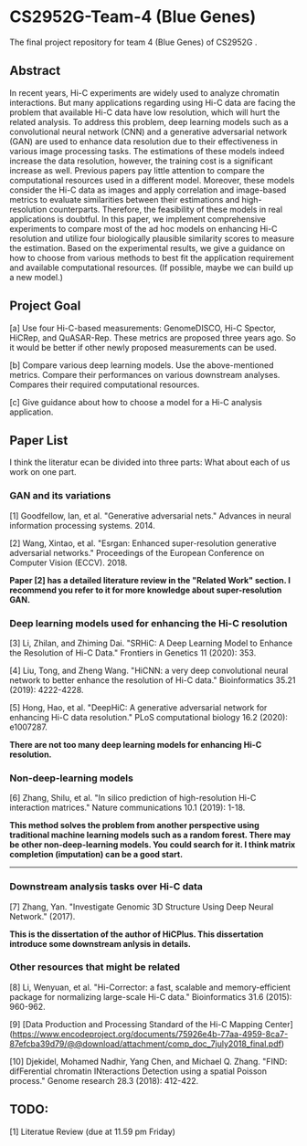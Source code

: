 # CS2952G-Team-4 (Blue Genes)
The final project repository for team 4 (Blue Genes) of CS2952G .


## Abstract
In recent years, Hi-C experiments are widely used to analyze chromatin interactions. But many applications regarding using Hi-C data are facing the problem that available Hi-C data have low resolution, which will hurt the related analysis. To address this problem, deep learning models such as a convolutional neural network (CNN) and a generative adversarial network (GAN) are used to enhance data resolution due to their effectiveness in various image processing tasks. The estimations of these models indeed increase the data resolution, however, the training cost is a significant increase as well. Previous papers pay little attention to compare the computational resources used in a different model. Moreover, these models consider the Hi-C data as images and apply correlation and image-based metrics to evaluate similarities between their estimations and high-resolution counterparts.  Therefore, the feasibility of these models in real applications is doubtful. In this paper, we implement comprehensive experiments to compare most of the ad hoc models on enhancing Hi-C resolution and utilize four biologically plausible similarity scores to measure the estimation. Based on the experimental results, we give a guidance on how to choose from various methods to best fit the application requirement and available computational resources. (If possible, maybe we can build up a new model.)   

## Project Goal
[a] Use four Hi-C-based measurements: GenomeDISCO, Hi-C Spector, HiCRep, and QuASAR-Rep. These metrics are proposed three years ago. So it would be better if other newly proposed measurements can be used.   

[b] Compare various deep learning models. Use the above-mentioned metrics. Compare their performances on various downstream analyses. Compares their required computational resources.

[c] Give guidance about how to choose a model for a Hi-C analysis application.

## Paper List

I think the literatur ecan be divided into three parts: What about each of us work on one part.

### GAN and its variations
[1] Goodfellow, Ian, et al. "Generative adversarial nets." Advances in neural information processing systems. 2014.

[2] Wang, Xintao, et al. "Esrgan: Enhanced super-resolution generative adversarial networks." Proceedings of the European Conference on Computer Vision (ECCV). 2018.

**Paper [2] has a detailed literature review in the "Related Work" section. I recommend you refer to it for more knowledge about super-resolution GAN.**

### Deep learning models used for enhancing the Hi-C resolution
[3] Li, Zhilan, and Zhiming Dai. "SRHiC: A Deep Learning Model to Enhance the Resolution of Hi-C Data." Frontiers in Genetics 11 (2020): 353.

[4] Liu, Tong, and Zheng Wang. "HiCNN: a very deep convolutional neural network to better enhance the resolution of Hi-C data." Bioinformatics 35.21 (2019): 4222-4228.

[5] Hong, Hao, et al. "DeepHiC: A generative adversarial network for enhancing Hi-C data resolution." PLoS computational biology 16.2 (2020): e1007287.

**There are not too many deep learning models for enhancing Hi-C resolution.**
 
### Non-deep-learning models
[6] Zhang, Shilu, et al. "In silico prediction of high-resolution Hi-C interaction matrices." Nature communications 10.1 (2019): 1-18.

**This method solves the problem from another perspective using traditional machine learning models such as a random forest. There may be other non-deep-learning models. You could search for it. I think matrix completion (imputation) can be a good start.**

***

### Downstream analysis tasks over Hi-C data
[7] Zhang, Yan. "Investigate Genomic 3D Structure Using Deep Neural Network." (2017).

**This is the dissertation of the author of HiCPlus. This dissertation introduce some downstream anlysis in details.**

### Other resources that might be related
[8] Li, Wenyuan, et al. "Hi-Corrector: a fast, scalable and memory-efficient package for normalizing large-scale Hi-C data." Bioinformatics 31.6 (2015): 960-962.

[9] [Data Production and Processing Standard of the Hi-C Mapping Center] (https://www.encodeproject.org/documents/75926e4b-77aa-4959-8ca7-87efcba39d79/@@download/attachment/comp_doc_7july2018_final.pdf)

[10] Djekidel, Mohamed Nadhir, Yang Chen, and Michael Q. Zhang. "FIND: difFerential chromatin INteractions Detection using a spatial Poisson process." Genome research 28.3 (2018): 412-422.



## TODO:
[1] Literatue Review (due at 11.59 pm Friday)

